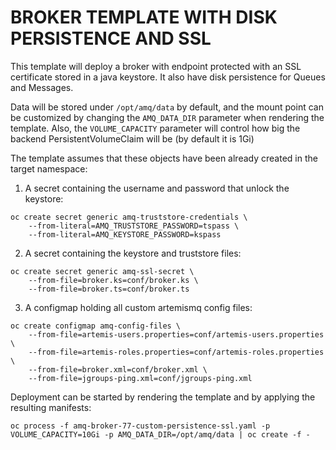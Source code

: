 # BROKER TEMPLATE WITH DISK PERSISTENCE AND SSL

This template will deploy a broker with endpoint protected with an SSL certificate stored in a java keystore. It also have disk persistence for Queues and Messages.

Data will be stored under `/opt/amq/data` by default, and the mount point can be customized by changing the `AMQ_DATA_DIR` parameter when rendering the template.
Also, the `VOLUME_CAPACITY` parameter will control how big the backend PersistentVolumeClaim will be (by default it is 1Gi)

The template assumes that these objects have been already created in the target namespace:

1. A secret containing the username and password that unlock the keystore:
```
oc create secret generic amq-truststore-credentials \
    --from-literal=AMQ_TRUSTSTORE_PASSWORD=tspass \
    --from-literal=AMQ_KEYSTORE_PASSWORD=kspass
```

2. A secret containing the keystore and truststore files:
```
oc create secret generic amq-ssl-secret \
    --from-file=broker.ks=conf/broker.ks \
    --from-file=broker.ts=conf/broker.ts
```

3. A configmap holding all custom artemismq config files:
```
oc create configmap amq-config-files \
    --from-file=artemis-users.properties=conf/artemis-users.properties \
    --from-file=artemis-roles.properties=conf/artemis-roles.properties \
    --from-file=broker.xml=conf/broker.xml \
    --from-file=jgroups-ping.xml=conf/jgroups-ping.xml
```

Deployment can be started by rendering the template and by applying the resulting manifests:

```
oc process -f amq-broker-77-custom-persistence-ssl.yaml -p VOLUME_CAPACITY=10Gi -p AMQ_DATA_DIR=/opt/amq/data | oc create -f -
```
